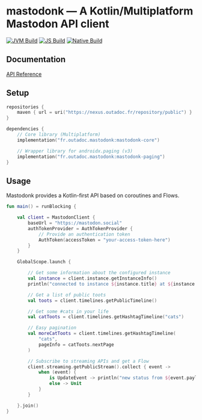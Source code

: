 # mastodonk — A Kotlin/Multiplatform Mastodon API client

[![JVM Build](https://github.com/outadoc/mastodonk/actions/workflows/jvm-build.yml/badge.svg)](https://github.com/outadoc/mastodonk/actions/workflows/jvm-build.yml)
[![JS Build](https://github.com/outadoc/mastodonk/actions/workflows/js-build.yml/badge.svg)](https://github.com/outadoc/mastodonk/actions/workflows/js-build.yml)
[![Native Build](https://github.com/outadoc/mastodonk/actions/workflows/native-build.yml/badge.svg)](https://github.com/outadoc/mastodonk/actions/workflows/native-build.yml)

## Documentation

[API Reference](https://outadoc.github.io/mastodonk/)

## Setup

```kt
repositories {
    maven { url = uri("https://nexus.outadoc.fr/repository/public") }
}

dependencies {
    // Core library (Multiplatform)
    implementation("fr.outadoc.mastodonk:mastodonk-core")

    // Wrapper library for androidx.paging (v3)
    implementation("fr.outadoc.mastodonk:mastodonk-paging")
}
```

## Usage

Mastodonk provides a Kotlin-first API based on coroutines and Flows.

```kt
fun main() = runBlocking {

    val client = MastodonClient {
        baseUrl = "https://mastodon.social"
        authTokenProvider = AuthTokenProvider {
            // Provide an authentication token
            AuthToken(accessToken = "your-access-token-here")
        }
    }

    GlobalScope.launch {

        // Get some information about the configured instance
        val instance = client.instance.getInstanceInfo()
        println("connected to instance ${instance.title} at ${instance.uri}!")

        // Get a list of public toots
        val toots = client.timelines.getPublicTimeline()

        // Get some #cats in your life
        val catToots = client.timelines.getHashtagTimeline("cats")

        // Easy pagination
        val moreCatToots = client.timelines.getHashtagTimeline(
            "cats",
            pageInfo = catToots.nextPage
        )

        // Subscribe to streaming APIs and get a Flow
        client.streaming.getPublicStream().collect { event ->
            when (event) {
                is UpdateEvent -> println("new status from ${event.payload.account.displayName}!")
                else -> Unit
            }
        }

    }.join()
}
```

